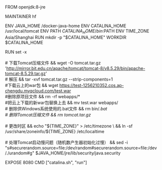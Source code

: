 FROM openjdk:8-jre

MAINTAINER hf

ENV JAVA_HOME /docker-java-home
ENV CATALINA_HOME /usr/local/tomcat
ENV PATH $CATALINA_HOME/bin:$PATH
ENV TIME_ZONE Asia/Shanghai
RUN mkdir -p "$CATALINA_HOME"
WORKDIR $CATALINA_HOME

RUN set -x \
    \
    # 下载Tomcat压缩文件
    && wget -O tomcat.tar.gz 'http://mirror.bit.edu.cn/apache/tomcat/tomcat-8/v8.5.29/bin/apache-tomcat-8.5.29.tar.gz' \
    # 解压
    && tar -xvf tomcat.tar.gz --strip-components=1 \
	#下载云上的war包
	&& wget https://test-1256210352.cos.ap-chengdu.myqcloud.com/test.war \
	#删除原项目文件
	&& rm -rf webapps/* \
	#把云上下载的新war包替换上去
	&& mv test.war webapps/  \
    # 删除供Windows系统使用的.bat文件
    && rm bin/*.bat \
    # 删除Tomcat压缩文件
    && rm tomcat.tar.gz* \
    \
    # 更改时区
    && echo "${TIME_ZONE}" > /etc/timezone \
    && ln -sf /usr/share/zoneinfo/${TIME_ZONE} /etc/localtime \
    \
    # 处理Tomcat启动慢问题（随机数产生器初始化过慢）
    && sed -i "s#securerandom.source=file:/dev/random#securerandom.source=file:/dev/./urandom#g" $JAVA_HOME/jre/lib/security/java.security

EXPOSE 8080
CMD ["catalina.sh", "run"]
